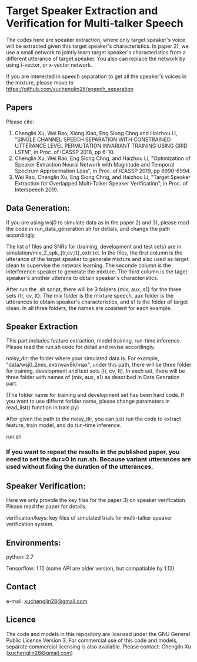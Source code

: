 # Target Speaker Extraction and Verification for Multi-talker Speech

The codes here are speaker extraction, where only target speaker's voice will be extracted given this target speaker's characteristics. In paper 2), we use a small network to jointly learn target speaker's characteristics from a different utterance of target speaker. You also can replace the network by using i-vector, or x-vector network.

If you are interested in speech separation to get all the speaker's voices in the mixture, please move to https://github.com/xuchenglin28/speech_separation

## Papers

Please cite:

 1) Chenglin Xu, Wei Rao, Xiong Xiao, Eng Siong Chng and Haizhou Li, "SINGLE CHANNEL SPEECH SEPARATION WITH CONSTRAINED UTTERANCE LEVEL PERMUTATION INVARIANT TRAINING USING GRID LSTM", in Proc. of ICASSP 2018, pp 6-10.
 2) Chenglin Xu, Wei Rao, Eng Siong Chng, and Haizhou Li, "Optimization of Speaker Extraction Neural Network with Magnitude and Temporal Spectrum Approximation Loss", in Proc. of ICASSP 2019, pp 6990-6994.
 3) Wei Rao, Chenglin Xu, Eng Siong Chng, and Haizhou Li, "Target Speaker Extraction for Overlapped Multi-Talker Speaker Verification", in Proc. of Interspeech 2019.

## Data Generation:

If you are using wsj0 to simulate data as in the paper 2) and 3), please read the code in run_data_generation.sh for detials, and change the path accordingly.

The list of files and SNRs for {training, development and test sets} are in simulation/mix_2_spk_{tr,cv,tt}\_extr.txt. In the files, the first column is the utterance of the target speaker to generate mixture and also used as target clean to supervise the network learning. The seconde column is the interference speaker to generate the mixture. The third column is the taget speaker's another utterane to obtain speaker's characteristics.

After run the .sh script, there will be 3 folders {mix, aux, s1} for the three sets {tr, cv, tt}. The mix folder is the mixture speech, aux folder is the utterances to obtain speaker's characteristics, and s1 is the folder of target clean. In all three folders, the names are cosistent for each example. 

## Speaker Extraction

This part includes feature extraction, model training, run-time inference. Please read the run.sh code for detail and revise accordingly.

noisy_dir: the folder where your simulated data is. For example, "data/wsj0_2mix_extr/wav8k/max", under this path, there will be three folder for training, development and test sets (tr, cv, tt). In each set, there will be three folder with names of (mix, aux, s1) as described in Data Genration part.

(The folder name for training and development set has been hard code. If you want to use differnt forlder name, please change parameters in read_list() function in train.py)

After given the path to the noisy_dir, you can just run the code to extract feature, train model, and do run-time inference.

   run.sh
   
### If you want to repeat the results in the published paper, you need to set the dur=0 in run.sh. Because variant utterances are used without fixing the duration of the utterances.

## Speaker Verification: 

Here we only provide the key files for the paper 3) on speaker verification. Please read the paper for details.

verification/keys: key files of simulated trials for multi-talker speaker verification system.

## Environments:

python: 2.7

Tensorflow: 1.12 (some API are older version, but compatiable by 1.12)

## Contact

e-mail: xuchenglin28@gmail.com

## Licence

The code and models in this repository are licensed under the GNU General Public License Version 3. For commercial use of this code and models, separate commercial licensing is also available. Please contact: Chenglin Xu (xuchenglin28@gmail.com)
